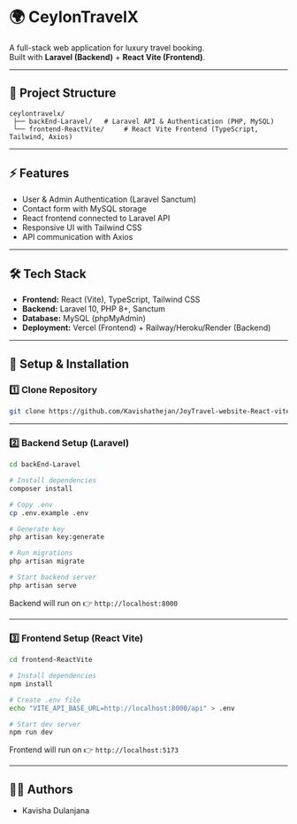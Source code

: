 # 🌍 CeylonTravelX

A full-stack web application for luxury travel booking.  
Built with **Laravel (Backend)** + **React Vite (Frontend)**.

---

## 📂 Project Structure

```
ceylontravelx/
 ├── backEnd-Laravel/   # Laravel API & Authentication (PHP, MySQL)
 └── frontend-ReactVite/     # React Vite Frontend (TypeScript, Tailwind, Axios)
```

---

## ⚡ Features
- User & Admin Authentication (Laravel Sanctum)
- Contact form with MySQL storage
- React frontend connected to Laravel API
- Responsive UI with Tailwind CSS
- API communication with Axios

---

## 🛠️ Tech Stack

- **Frontend:** React (Vite), TypeScript, Tailwind CSS  
- **Backend:** Laravel 10, PHP 8+, Sanctum  
- **Database:** MySQL (phpMyAdmin)  
- **Deployment:** Vercel (Frontend) + Railway/Heroku/Render (Backend)  

---

## 🚀 Setup & Installation

### 1️⃣ Clone Repository
```bash
git clone https://github.com/Kavishathejan/JoyTravel-website-React-vite-Laravel.git

```

---

### 2️⃣ Backend Setup (Laravel)
```bash
cd backEnd-Laravel

# Install dependencies
composer install

# Copy .env
cp .env.example .env

# Generate key
php artisan key:generate

# Run migrations
php artisan migrate

# Start backend server
php artisan serve
```
Backend will run on 👉 `http://localhost:8000`

---

### 3️⃣ Frontend Setup (React Vite)
```bash
cd frontend-ReactVite

# Install dependencies
npm install

# Create .env file
echo "VITE_API_BASE_URL=http://localhost:8000/api" > .env

# Start dev server
npm run dev
```
Frontend will run on 👉 `http://localhost:5173`

---


## 👨‍💻 Authors
- Kavisha Dulanjana  

